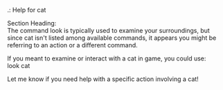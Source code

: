 <ansi fg="black-bold">.:</ansi> <ansi fg="magenta">Help for </ansi><ansi fg="command">cat</ansi>

<ansi fg="magenta-bold">Section Heading:</ansi>  
The command <ansi fg="command">look</ansi> is typically used to examine your surroundings, but since <ansi fg="command">cat</ansi> isn't listed among available commands, it appears you might be referring to an action or a different command.

If you meant to examine or interact with a <ansi fg="item">cat</ansi> in game, you could use:  
  <ansi fg="command">look</ansi> <ansi fg="item">cat</ansi>  

Let me know if you need help with a specific action involving a <ansi fg="item">cat</ansi>!